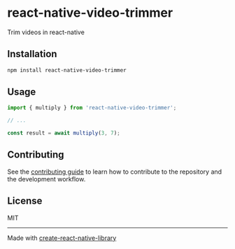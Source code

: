 # react-native-video-trimmer

Trim videos in react-native

## Installation

```sh
npm install react-native-video-trimmer
```

## Usage


```js
import { multiply } from 'react-native-video-trimmer';

// ...

const result = await multiply(3, 7);
```


## Contributing

See the [contributing guide](CONTRIBUTING.md) to learn how to contribute to the repository and the development workflow.

## License

MIT

---

Made with [create-react-native-library](https://github.com/callstack/react-native-builder-bob)
